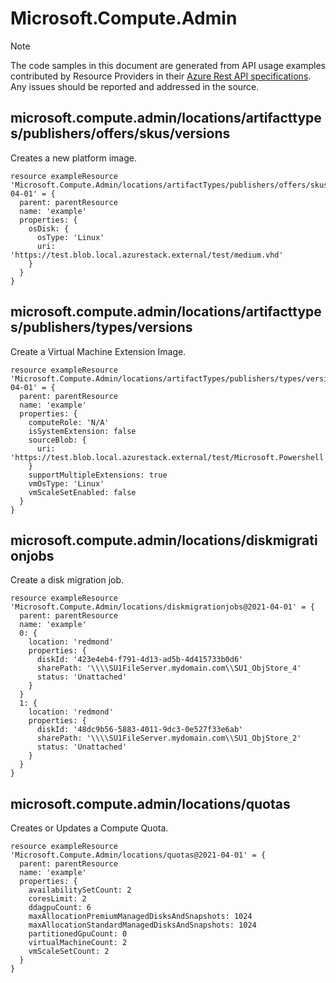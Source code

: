 # Microsoft.Compute.Admin
  
> [!NOTE]
> The code samples in this document are generated from API usage examples contributed by Resource Providers in their [Azure Rest API specifications](https://github.com/Azure/azure-rest-api-specs). Any issues should be reported and addressed in the source.


## microsoft.compute.admin/locations/artifacttypes/publishers/offers/skus/versions

Creates a new platform image.
```bicep
resource exampleResource 'Microsoft.Compute.Admin/locations/artifactTypes/publishers/offers/skus/versions@2021-04-01' = {
  parent: parentResource 
  name: 'example'
  properties: {
    osDisk: {
      osType: 'Linux'
      uri: 'https://test.blob.local.azurestack.external/test/medium.vhd'
    }
  }
}
```

## microsoft.compute.admin/locations/artifacttypes/publishers/types/versions

Create a Virtual Machine Extension Image.
```bicep
resource exampleResource 'Microsoft.Compute.Admin/locations/artifactTypes/publishers/types/versions@2021-04-01' = {
  parent: parentResource 
  name: 'example'
  properties: {
    computeRole: 'N/A'
    isSystemExtension: false
    sourceBlob: {
      uri: 'https://test.blob.local.azurestack.external/test/Microsoft.Powershell.DSC_2.19.0.0.zip'
    }
    supportMultipleExtensions: true
    vmOsType: 'Linux'
    vmScaleSetEnabled: false
  }
}
```

## microsoft.compute.admin/locations/diskmigrationjobs

Create a disk migration job.
```bicep
resource exampleResource 'Microsoft.Compute.Admin/locations/diskmigrationjobs@2021-04-01' = {
  parent: parentResource 
  name: 'example'
  0: {
    location: 'redmond'
    properties: {
      diskId: '423e4eb4-f791-4d13-ad5b-4d415733b0d6'
      sharePath: '\\\\SU1FileServer.mydomain.com\\SU1_ObjStore_4'
      status: 'Unattached'
    }
  }
  1: {
    location: 'redmond'
    properties: {
      diskId: '48dc9b56-5883-4011-9dc3-0e527f33e6ab'
      sharePath: '\\\\SU1FileServer.mydomain.com\\SU1_ObjStore_2'
      status: 'Unattached'
    }
  }
}
```

## microsoft.compute.admin/locations/quotas

Creates or Updates a Compute Quota.
```bicep
resource exampleResource 'Microsoft.Compute.Admin/locations/quotas@2021-04-01' = {
  parent: parentResource 
  name: 'example'
  properties: {
    availabilitySetCount: 2
    coresLimit: 2
    ddagpuCount: 6
    maxAllocationPremiumManagedDisksAndSnapshots: 1024
    maxAllocationStandardManagedDisksAndSnapshots: 1024
    partitionedGpuCount: 0
    virtualMachineCount: 2
    vmScaleSetCount: 2
  }
}
```
